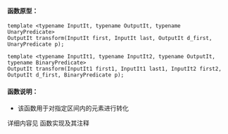 
#### 函数原型：
```
template <typename InputIt, typename OutputIt, typename UnaryPredicate>
OutputIt transform(InputIt first, InputIt last, OutputIt d_first, UnaryPredicate p);

template <typename InputIt1, typename InputIt2, typename OutputIt, typename BinaryPredicate>
OutputIt transform(InputIt1 first1, InputIt1 last1, InputIt2 first2, OutputIt d_first, BinaryPredicate p);
```

#### 函数说明：
* 该函数用于对指定区间内的元素进行转化

详细内容见 函数实现及其注释

